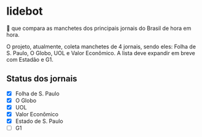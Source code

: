 # lidebot

:robot: que compara as manchetes dos principais jornais do Brasil de hora em hora.

O projeto, atualmente, coleta manchetes de 4 jornais, sendo eles: Folha de S. Paulo, O Globo, UOL e Valor Econômico. A lista deve expandir em breve com Estadão e G1.

## Status dos jornais

- [x] Folha de S. Paulo
- [x] O Globo
- [x] UOL
- [x] Valor Econômico
- [x] Estado de S. Paulo
- [ ] G1
